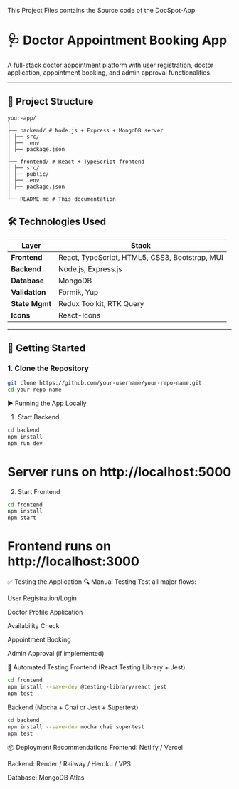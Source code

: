 This Project Files contains the Source code of the DocSpot-App
# 🩺 Doctor Appointment Booking App

A full-stack doctor appointment platform with user registration, doctor application, appointment booking, and admin approval functionalities.

---

## 📁 Project Structure
```
your-app/
│
├── backend/ # Node.js + Express + MongoDB server
│ ├── src/
│ ├── .env
│ ├── package.json
│
├── frontend/ # React + TypeScript frontend
│ ├── src/
│ ├── public/
│ ├── .env
│ ├── package.json
│
└── README.md # This documentation
```

## 🛠 Technologies Used

| Layer        | Stack                                                |
|--------------|------------------------------------------------------|
| **Frontend** | React, TypeScript, HTML5, CSS3, Bootstrap, MUI       |
| **Backend**  | Node.js, Express.js                                  |
| **Database** | MongoDB                                              |
| **Validation** | Formik, Yup                                        |
| **State Mgmt** | Redux Toolkit, RTK Query                           |
| **Icons**    | React-Icons                                          |

---

## 🚀 Getting Started

### 1. Clone the Repository

```bash
git clone https://github.com/your-username/your-repo-name.git
cd your-repo-name
```
▶️ Running the App Locally
1. Start Backend
```bash
cd backend
npm install
npm run dev
```
# Server runs on http://localhost:5000
2. Start Frontend
```bash
cd frontend
npm install
npm start
```
# Frontend runs on http://localhost:3000
✅ Testing the Application
🔍 Manual Testing
Test all major flows:

User Registration/Login

Doctor Profile Application

Availability Check

Appointment Booking

Admin Approval (if implemented)

🧪 Automated Testing
Frontend (React Testing Library + Jest)
```bash
cd frontend
npm install --save-dev @testing-library/react jest
npm test
```
Backend (Mocha + Chai or Jest + Supertest)
```bash
cd backend
npm install --save-dev mocha chai supertest
npm test
```
📦 Deployment Recommendations
Frontend: Netlify / Vercel

Backend: Render / Railway / Heroku / VPS

Database: MongoDB Atlas
